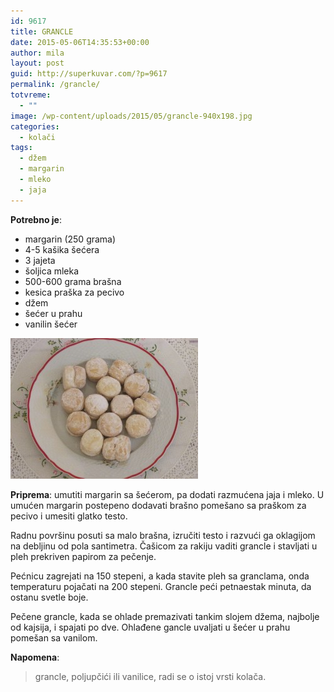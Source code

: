 ```yaml
---
id: 9617
title: GRANCLE
date: 2015-05-06T14:35:53+00:00
author: mila
layout: post
guid: http://superkuvar.com/?p=9617
permalink: /grancle/
totvreme:
  - ""
image: /wp-content/uploads/2015/05/grancle-940x198.jpg
categories:
  - kolači
tags:
  - džem
  - margarin
  - mleko
  - jaja
---
```

**Potrebno je**:  
* margarin (250 grama)  
* 4-5 kašika šećera  
* 3 jajeta  
* šoljica mleka  
* 500-600 grama brašna  
* kesica praška za pecivo  
* džem  
* šećer u prahu  
* vanilin šećer

[<img class="alignnone size-medium wp-image-9619" src="/wp-content/uploads/2015/05/grancle-300x225.jpg" alt="grancle" width="300" height="225" />](/wp-content/uploads/2015/05/grancle-e1430922513231.jpg)

**Priprema**: umutiti margarin sa šećerom, pa dodati razmućena jaja i mleko. U umućen margarin postepeno dodavati brašno pomešano sa praškom za pecivo i umesiti glatko testo.

Radnu površinu posuti sa malo brašna, izručiti testo i razvući ga oklagijom na debljinu od pola santimetra. Čašicom za rakiju vaditi grancle i stavljati u pleh prekriven papirom za pečenje.

Pećnicu zagrejati na 150 stepeni, a kada stavite pleh sa granclama, onda temperaturu pojačati na 200 stepeni. Grancle peći petnaestak minuta, da ostanu svetle boje.

Pečene grancle, kada se ohlade premazivati tankim slojem džema, najbolje od kajsija, i spajati po dve. Ohlađene gancle uvaljati u šećer u prahu pomešan sa vanilom.

**Napomena**: 
> grancle, poljupčići ili vanilice, radi se o istoj vrsti kolača.